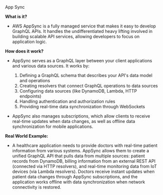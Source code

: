 App Sync
 
**What is it?**

- AWS AppSync is a fully managed service that makes it easy to develop GraphQL APIs. It handles the undifferentiated heavy lifting involved in building scalable API services, allowing developers to focus on application logic.
 
**How does it work?**

- AppSync serves as a GraphQL layer between your client applications and various data sources. It works by:
    
    1. Defining a GraphQL schema that describes your API's data model and operations
    2. Creating resolvers that connect GraphQL operations to data sources
    3. Configuring data sources (like DynamoDB, Lambda, HTTP endpoints)
    4. Handling authentication and authorization rules
    5. Providing real-time data synchronization through WebSockets
- AppSync also manages subscriptions, which allow clients to receive real-time updates when data changes, as well as offline data synchronization for mobile applications.
 
**Real World Example:**

- A healthcare application needs to provide doctors with real-time patient information from various systems. AppSync allows them to create a unified GraphQL API that pulls data from multiple sources: patient records from DynamoDB, billing information from an external REST API (connected via HTTP resolvers), and real-time monitoring data from IoT devices (via Lambda resolvers). Doctors receive instant updates when patient data changes through AppSync subscriptions, and the application works offline with data synchronization when network connectivity is restored.